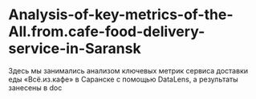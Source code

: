 # Analysis-of-key-metrics-of-the-All.from.cafe-food-delivery-service-in-Saransk
Здесь мы занимались анализом ключевых метрик сервиса доставки еды «Всё.из.кафе» в Саранске с помощью DataLens, а результаты занесены в doc
